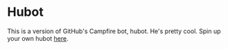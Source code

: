 # Hubot

This is a version of GitHub's Campfire bot, hubot. He's pretty cool. Spin up your own hubot [here](https://github.com/github/hubot/blob/master/docs/README.md).


